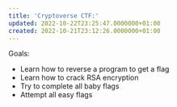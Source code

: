 ```yaml
---
title: 'Cryptoverse CTF:'
updated: 2022-10-22T23:25:47.0000000+01:00
created: 2022-10-21T23:12:26.0000000+01:00
---
```


Goals:

- Learn how to reverse a program to get a flag
- Learn how to crack RSA encryption
- Try to complete all baby flags
- Attempt all easy flags

